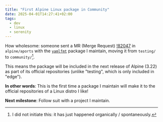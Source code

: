 ```yaml
---
title: "First Alpine Linux package in Community"
date: 2025-04-01T14:27:41+02:00
tags:
  - dev
  - linux
  - serenity
---
```


How wholesome: someone sent a MR (Merge Request)
[!82047](https://gitlab.alpinelinux.org/alpine/aports/-/merge_requests/82047) in
`alpine/aports` with the [`yamlfmt`](https://github.com/google/yamlfmt) package
I maintain, moving it from `testing/` to `community/`[^1].

This means the package will be included in the next release of Alpine (3.22) as
part of its official repositories (unlike "testing", which is only included in
"edge").

**In other words**: This is the first time a package I maintain will make it to the
official repositories of a Linux distro I like!

**Next milestone**: Follow suit with a project I maintain.


[^1]: I did not initiate this: it has just happened organically / spontaneously.
